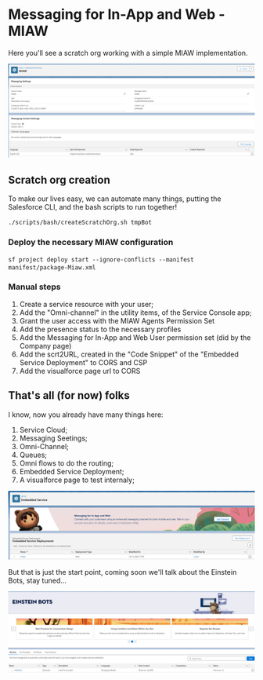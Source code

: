 # Messaging for In-App and Web - MIAW

Here you'll see a scratch org working with a simple MIAW implementation.

![Messaging Settings](images/MessagingSettings.png)

## Scratch org creation

To make our lives easy, we can automate many things, putting the Salesforce CLI, and the bash scripts to run together!

    ./scripts/bash/createScratchOrg.sh tmpBot

### Deploy the necessary MIAW configuration

    sf project deploy start --ignore-conflicts --manifest manifest/package-Miaw.xml

### Manual steps

1. Create a service resource with your user;
1. Add the "Omni-channel" in the utility items, of the Service Console app;
1. Grant the user access with the MIAW Agents Permission Set
1. Add the presence status to the necessary profiles
1. Add the Messaging for In-App and Web User permission set (did by the Company page)
1. Add the scrt2URL, created in the "Code Snippet" of the "Embedded Service Deployment" to CORS and CSP
1. Add the visualforce page url to CORS

<!-- sfdx force:user:permset:assign --perm-set-name MIAWAgentsPermissionSet --target-org tmpBot -->

## That's all (for now) folks

I know, now you already have many things here:

1. Service Cloud;
1. Messaging Seetings;
1. Omni-Channel;
1. Queues;
1. Omni flows to do the routing;
1. Embedded Service Deployment;
1. A visualforce page to test internaly;

![Embedded Service Deployments](images/EmbeddedServiceDeployment.png)

But that is just the start point, coming soon we'll talk about the Einstein Bots, stay tuned...

![Einstein Bots](images/EinsteinBots.png)


<!-- 
#################################################################################################################
#
#    SO, YOU CAN READ THE INFORMATION BELOW HERE, BUT PLEASE, BEAR IN MIND THAT IS A WORK IN PROGRESS...
#    WITH THAT SAID, IS BETTER JUST IGNORE FOR NOW, AND SEE WHEN I HAVE THAT REALLY WORKING
#
#################################################################################################################
-->

<!-- 
### Add some data 

You can create some data on the BotOrder object using the code below.

<!-- SELECT Id, Name, Status__c, OrderDate__c, ContactId__c, Amount__c FROM BotOrder__c -- >

    List<String> orderListNumber = new List<String>{
        'O-00123456',
        'O-00123457',
        'O-00123458',
        'O-00123459',
        'O-00123460'
    };

    List<BotOrder__c> BotOrderList = new List<BotOrder__c>();

    Account newAccount = new Account(
        Name = 'First Account'
    );

    insert newAccount;

    Contact newContact = new Contact(
        FirstName = 'First',
        LastName = 'Contact',
        Email = 'charleston.santos.external@k2partnering.com', 
        AccountId = newAccount.Id
    );

    insert newContact;

    String contactId = String.valueOf(newContact.Id);

    system.debug('contactId ' + contactId);

    Integer intCount = 100;

    for (String orderMumber : orderListNumber){
        Date thisDate = Date.Today() + intCount;
        Decimal decAmount = 1000 + intCount;
        BotOrderList.add(
            new BotOrder__c (
                Name = orderMumber, 
                Status__c = 'New', 
                OrderDate__c = thisDate, 
                ContactId__c = contactId, 
                Amount__c = decAmount
            )
        );
    }

    insert BotOrderList;











---------------------------------------------------------------------------------------














### Create a digital experience

Yes, we'll not clear see that on the official cookbook, but you'll need that during the bot configuration, so... let's do that.

You can do that out of the box... or execute the CLI:

    Bash command:
    sf community create --name 'MIAW Bot' --template-name 'Microsite (LWR)' --url-path-prefix miawbot --description 'The MIAW bot community'

    Windows command:
    sf community create --name "MIAW Bot" --template-name "Microsite (LWR)" --url-path-prefix miawbot --description "The MIAW bot community"

After that, you'll still needing apply the necessary configurations like activation, publishing, etc, but that is it for now...

And when the org and digital experience have been created, deploy the thing done before...

    sf project deploy start --ignore-conflicts --manifest manifest/package.xml 





## My MIAW cookbook

Based on the official salesforce [Einstein Bots Developer Cookbook](https://resources.docs.salesforce.com/latest/latest/en-us/sfdc/pdf/bot_cookbook.pdf), I have created this one.

But here, besides we have the bot feature, I'm also will show you [What’s Messaging for In-App and Web](https://help.salesforce.com/s/articleView?id=sf.reimagine_miaw.htm&type=5) and the necessary things, to have that working.

Let's start understanding were I got this ideas? Sure, from the free official salesforce material!
* [Digital Engagement](https://help.salesforce.com/s/articleView?id=sf.sales_core_digital_engagment.htm&type=5) is the big picture;

You need to understand a little bit about [Messaging in Service Cloud](https://help.salesforce.com/s/articleView?id=sf.livemessage_intro.htm&type=5) and what would be the "Messaging for In-App and Web" aka [MIAW](https://help.salesforce.com/s/articleView?id=sf.reimagine_miaw.htm&type=5), and mainly [how to Set Up Messaging for In-App and Web](https://help.salesforce.com/s/articleView?id=sf.miaw_setup_stages.htm&type=5)

### User Access

1. So, [Give Users Access to Messaging for In-App and Web](https://help.salesforce.com/s/articleView?language=en_US&id=sf.miaw_prepare_users.htm&type=5)

    After that, assign the permission to the user if you are using a CLI approach

    sfdx force:user:permset:assign --perm-set-name MIAWPermissionSet --target-org tmpBot
1. Create a the following [Presence Status for messaging](https://help.salesforce.com/s/articleView?id=sf.service_presence_create_presence_status.htm&type=5clear)
    1. Chat
    1. Messaging
    1. Chat & Messaging
    1. Busy
1. Create a permission set for your messaging agents (CMIAW Agents Permission Set)
    1. Select None from the License dropdown menu;
    1. Click the name of your permission set from the related list, and select App Permissions.
    1. Click Edit, and check Messaging for In-App and Web Agent;
    1. Set the **Service Presence Statuses Access**;
    1. Set the Messaging Sessions object the appropriate access;
    1. Set the Messaging Users object the appropriate access;
    1. Save your changes whenever is needed;

    After that, assign the permission to the user if you are using a CLI approach

    sfdx force:user:permset:assign --perm-set-name MIAWAgentsPermissionSet --target-org tmpBotTwo

### Org preparation

Many features works together, so you need to [Prepare a Salesforce Org for Messaging for In-App and Web](https://help.salesforce.com/s/articleView?id=sf.miaw_prepare_org_1.htm&type=5)


1. [Enable Omni-Channel](https://help.salesforce.com/s/articleView?id=sf.omnichannel_enable.htm&type=5)
1. [Create the Service Channel for messaging](https://help.salesforce.com/s/articleView?id=sf.service_presence_create_service_channel.htm&type=5)
1. Create the the **MIAW Queue** (and a **Fallback Queue**) following this [Queues guidance](https://help.salesforce.com/s/articleView?id=sf.setting_up_queues.htm&type=5)
1. Create an Omni Flow, but if you set up your Pre-Chat Form, return to this flow to map pre-chat fields to your messaging channel.
    1. From Setup, in the Quick Find box, enter Flows, and select Flows.
    1. Create a New Flow.
    1. In the All + Templates tab, select Omni-Channel Flow.
    1. From the Manager tab, create a New Resource.
    1. Select Variable as your Resource Type.
    1. For the API Name, enter recordId. For the Data Type, specify text.
    1. Check Available for input, and then click Done.
    1. From the Elements tab, select a Route Work action in your flow.
    1. Name the New Action. Use recordId variable as the input value. Select Messaging for the Service Channel.
    1. Specify Queue, Agent, Bot, or Skills as the Route To value.
        1. If you select Queue, use the Queue ID for the queue where you want to direct the work.
        1. If you select Agent, add the agent’s name via the Agent ID field.
        1. If you select Bot, search for the bot name.
        1. If you select Skills, add the Skill Requirement List.

        BOT BOT BOT BOT BOT BOT BOT BOT BOT BOT BOT BOT BOT BOT BOT BOT BOT

    1. Click Done.
    1. Save and Activate your flow.
1. Add a Messaging Channel, but bear in mind that you don't need to toggle the **Messaging** button to on. The Messaging toggle is for Facebook, WhatsApp, and SMS messaging only.
    1. Set the flow created on the previous steps as the "Flow Definition";
    1. Check the "Show estimated wait time" option;
    1. Set "5" as "Minutes to Timeout";
    1. Save and activate this channel.
1. Prepare the Messaging Session Layout
    1. From Setup, in the Quick Find box, enter Lightning App Builder, and select Lightning App Builder.
    1. To create a Lightning page, select New.
    1. Select the page type Record Page.
    1. Name the page, and then select Messaging Session as the Object.
    1. On the next screen, Select CLONE SALESFORCE DEFAULT PAGE and finish.
    1. When you’re inside the app builder, add the Enhanced Conversation component to the page.
    1. Activate the page.

### Einstein Bot configuration

So, now, let's create the Einstein Bot.
This activation add the **sfdc.chatbot.service.permset** permission set  to your org, and here you can grant access to Apex classes, objects and enable access to flows from the Run Flows checkbox in the System Permissions section.


1. From Setup, use the Quick Find box to find Einstein Bots. 
1. Enable Einstein Bots.
1. Click New on the Einstein Bots setup page (let's create the **MIAW Bot**).
1. After filling up other information, when you arrives at "Route bot conversations with Omni-Channel Flow", add the flow you have created before;
1. Clicking on **Proceed** button, the setup will create or adjust:
    * [Custom Dialogs](https://help.salesforce.com/s/articleView?id=sf.bots_service_dialog_about.htm&type=5) for the Welcome message and Main Menu
    * [System Dialogs](https://help.salesforce.com/s/articleView?id=sf.bots_service_system_bot_dialog.htm&type=5) for commonly-used actions like agent escalations
    * Bot Analytics to help measure performance
    * Omni-Channel Flow for routing conversations
1. Click **Finish**.
1. To activate your bot, click Activate.

<!-- We'll not activate this bot now, but we'll get back here later... -- >

### Routing to the Bot

At this point, the setup have created another "Route to MIAW Bot" flow (following the name we have used in this cookbook), that will route the arriving chats to this bot.

But any way, you need to change this flow, adding a real queue there and activating it.
In this example, I did the same done on the "MIAW to Queue" flow, read the queue name from the configuration.

### Preview the bot

To preview the bot from within the Bot Builder, add an [Embedded Chat](https://help.salesforce.com/s/articleView?id=sf.snapins_chat_setup.htm&type=5) deployment.

1. Go to [Embedded Service Deployments](https://help.salesforce.com/s/articleView?id=sf.snapins_create_deployment.htm&type=5);
1. Clicks on "New deployment"
1. Select "Embedded Chat" and "Next"
1. Name it as "Bot Preview" and select the digital experience created before and save;

### Grab user information with apex

We are using this simple "MessagingContactData" apex class, that you need to grant the bot access through the "Chatbot" permission set to use.

1. Create a new bot dialog named "Messaging Initialization"
1. Add an action at the top of the flow using the Apex action type;
1. For the input, use the built-in variable [Context] End User Id.
1. Create a new variable named MessagingContact;
1. Return to the "Welcome" dialog and create a Call Dialog rule;
1. Add a rule to the top of the “Welcome” dialog flow.
1. Add Condition to the rule. 
    1. Configure the condition so that MessagingContact is the variable name and that the operator is Is Not Set. 
    1. Set the Rule Action to CallDialog and the Dialog Name to MessagingInitialization. 


### Asking things to the bot

To question things....


You can create some data on the BotOrder object using the code below

<!-- SELECT Id, Name, Status__c, OrderDate__c, ContactId__c, Amount__c FROM BotOrder__c -- >


Let's query the data using a "OrderNumberString" (regular expression: \bO\-\d{8}\b) entity to understand the order pattern we have created above, and the "OrderNumber" variable.

Create a “Order Status”  question dialog, and add a "Question" on the main body, setting the "OrderNumberString" as the "Expected response format" and the "OrderNumber" as the "Save Answer to Variable".

After that, you can add a "response message" to the "Order Status" dialog.


The end point is the same you see under "Chat Settings", but without the protocol.

Optimize Bot Flow with Embedded Chat

[Glossary](https://help.salesforce.com/s/articleView?id=sf.miaw_glossary.htm&type=5)

[Set Up Messaging for In-App and Web](https://help.salesforce.com/s/articleView?id=sf.miaw_setup_stages.htm&type=5)
[Messaging for In-App developer guide](https://developer.salesforce.com/docs/service/messaging-in-app/overview)
[Configure a Messaging for In-App Deployment](https://help.salesforce.com/s/articleView?id=sf.miaw_deployment_mobile.htm&type=5)

[Get Started with Messaging for Web](https://developer.salesforce.com/docs/service/messaging-web/guide/introduction.html)

[Get Started with Einstein Bots API](https://developer.salesforce.com/docs/service/einstein-bot-api/guide/prerequisites.html)
    [Introducing the Einstein Bots Platform API](https://developer.salesforce.com/blogs/2022/05/introducing-the-einstein-bots-platform-api)


[Create Customer Flows for Messaging for In-App and Web](https://help.salesforce.com/s/articleView?id=sf.miaw_custom_field_example.htm&type=5)
[Persist Pre-Chat Inputs Across Messaging Sessions](https://help.salesforce.com/s/articleView?id=sf.miaw_handle_sessions.htm&type=5)
[Map Pre-Chat Values in Omni-Channel Flow](https://help.salesforce.com/s/articleView?id=sf.miaw_map_messaging_2.htm&type=5)
[Configure a Messaging for Web Deployment in an Experience Builder or Commerce Cloud site](https://help.salesforce.com/s/articleView?id=sf.miaw_deployment_experience_builder.htm&type=5)

[Add Flexibility and Power with Messaging for In-App and Web](https://help.salesforce.com/s/articleView?id=sf.miaw_intro_landing.htm&type=5)

1. []()
1. []()
1. []()
1. []()
1. []()
1. []()
1. []()
1. []()
1. []()
1. []()
1. []()
1. []()




-----------------------------------------------------------------


1. But actually, we'll start configuring [Messaging](https://help.salesforce.com/s/articleView?id=sf.livemessage_enable.htm&type=5) settings:
    1. [Prepare for WhatsApp, Facebook Messenger, and SMS](https://help.salesforce.com/s/articleView?id=sf.messaging_prepare.htm&type=5) is the same preparation you need to other MIAW features;

			
			
				
		Set Up Automated Notifications in Service Cloud Messaging
			https://help.salesforce.com/s/articleView?id=sf.livemessage_automatic_message_notifications.htm&type=5
		Message with Customers in the Service Console
			https://help.salesforce.com/s/articleView?id=sf.livemessage_agent.htm&type=5

	Omni-Channel
		Set Up Omni-Channel
			https://help.salesforce.com/s/articleView?id=sf.service_presence_intro.htm&type=5
	Web chat
		Create a Basic Chat Implementation
			https://help.salesforce.com/s/articleView?id=sf.live_agent_set_up_basic_implementation.htm&type=5
		Set Up Your Embedded Chat Window
			https://help.salesforce.com/s/articleView?id=sf.snapins_chat_setup.htm&type=5
	Einstein Bots
		https://help.salesforce.com/s/articleView?id=sf.bots_service_intro.htm&type=5



![CMS done](images/b2bCMSImport4.png) -->